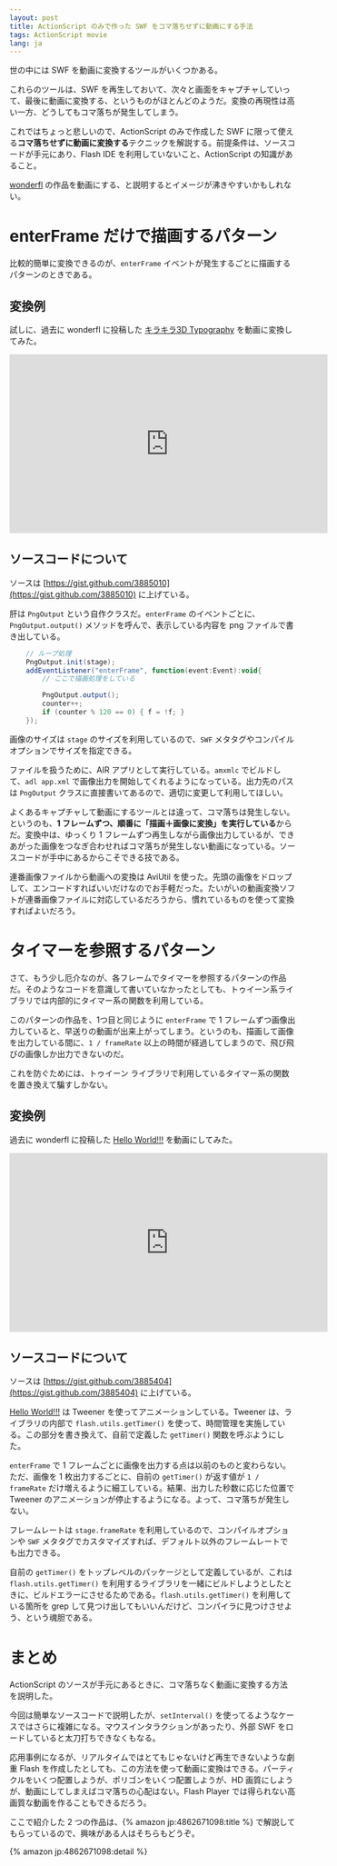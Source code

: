 ```yaml
---
layout: post
title: ActionScript のみで作った SWF をコマ落ちせずに動画にする手法
tags: ActionScript movie
lang: ja
---
```

世の中には SWF を動画に変換するツールがいくつかある。

これらのツールは、SWF を再生しておいて、次々と画面をキャプチャしていって、最後に動画に変換する、というものがほとんどのようだ。変換の再現性は高い一方、どうしてもコマ落ちが発生してしまう。

これではちょっと悲しいので、ActionScript のみで作成した SWF に限って使える**コマ落ちせずに動画に変換する**テクニックを解説する。前提条件は、ソースコードが手元にあり、Flash IDE を利用していないこと、ActionScript の知識があること。

[wonderfl](http://wonderfl.net/) の作品を動画にする、と説明するとイメージが沸きやすいかもしれない。


enterFrame だけで描画するパターン
=================================

比較的簡単に変換できるのが、`enterFrame` イベントが発生するごとに描画するパターンのときである。


変換例
------

試しに、過去に wonderfl に投稿した [キラキラ3D Typography](http://wonderfl.net/c/mnwo/) を動画に変換してみた。

<iframe width="560" height="315" src="http://www.youtube.com/embed/2tm9okNtkOg" frameborder="0" allowfullscreen></iframe>

ソースコードについて
--------------------

ソースは [https://gist.github.com/3885010](https://gist.github.com/3885010) に上げている。

肝は `PngOutput` という自作クラスだ。`enterFrame` のイベントごとに、`PngOutput.output()` メソッドを呼んで、表示している内容を png ファイルで書き出している。

```actionscript
    // ループ処理
    PngOutput.init(stage);
    addEventListener("enterFrame", function(event:Event):void{
        // ここで描画処理をしている

        PngOutput.output();
        counter++;
        if (counter % 120 == 0) { f = !f; }
    });
```

画像のサイズは `stage` のサイズを利用しているので、`SWF` メタタグやコンパイルオプションでサイズを指定できる。

ファイルを扱うために、AIR アプリとして実行している。`amxmlc` でビルドして、`adl app.xml` で画像出力を開始してくれるようになっている。出力先のパスは `PngOutput` クラスに直接書いてあるので、適切に変更して利用してほしい。

よくあるキャプチャして動画にするツールとは違って、コマ落ちは発生しない。というのも、**1 フレームずつ、順番に「描画＋画像に変換」を実行している**からだ。変換中は、ゆっくり 1 フレームずつ再生しながら画像出力しているが、できあがった画像をつなぎ合わせればコマ落ちが発生しない動画になっている。ソースコードが手中にあるからこそできる技である。

連番画像ファイルから動画への変換は AviUtil を使った。先頭の画像をドロップして、エンコードすればいいだけなのでお手軽だった。たいがいの動画変換ソフトが連番画像ファイルに対応しているだろうから、慣れているものを使って変換すればよいだろう。


タイマーを参照するパターン
==========================

さて、もう少し厄介なのが、各フレームでタイマーを参照するパターンの作品だ。そのようなコードを意識して書いていなかったとしても、トゥイーン系ライブラリでは内部的にタイマー系の関数を利用している。

このパターンの作品を、1つ目と同じように `enterFrame` で 1 フレームずつ画像出力していると、早送りの動画が出来上がってしまう。というのも、描画して画像を出力している間に、`1 / frameRate` 以上の時間が経過してしまうので、飛び飛びの画像しか出力できないのだ。

これを防ぐためには、トゥイーン ライブラリで利用しているタイマー系の関数を置き換えて騙すしかない。


変換例
------

過去に wonderfl に投稿した [Hello World!!!](http://wonderfl.net/c/nCFQ) を動画にしてみた。

<iframe width="560" height="315" src="http://www.youtube.com/embed/nI-u_XPbCTw" frameborder="0" allowfullscreen></iframe>


ソースコードについて
--------------------

ソースは [https://gist.github.com/3885404](https://gist.github.com/3885404) に上げている。

[Hello World!!!](http://wonderfl.net/c/nCFQ) は Tweener を使ってアニメーションしている。Tweener は、ライブラリの内部で `flash.utils.getTimer()` を使って、時間管理を実施している。この部分を書き換えて、自前で定義した `getTimer()` 関数を呼ぶようにした。

`enterFrame` で 1 フレームごとに画像を出力する点は以前のものと変わらない。ただ、画像を 1 枚出力するごとに、自前の `getTimer()` が返す値が `1 / frameRate` だけ増えるように細工している。結果、出力した秒数に応じた位置で Tweener のアニメーションが停止するようになる。よって、コマ落ちが発生しない。

フレームレートは `stage.frameRate` を利用しているので、コンパイルオプションや `SWF` メタタグでカスタマイズすれば、デフォルト以外のフレームレートでも出力できる。

自前の `getTimer()` をトップレベルのパッケージとして定義しているが、これは `flash.utils.getTimer()` を利用するライブラリを一緒にビルドしようとしたときに、ビルドエラーにさせるためである。`flash.utils.getTimer()` を利用している箇所を grep して見つけ出してもいいんだけど、コンパイラに見つけさせよう、という魂胆である。


まとめ
======

ActionScript のソースが手元にあるときに、コマ落ちなく動画に変換する方法を説明した。

今回は簡単なソースコードで説明したが、`setInterval()` を使ってるようなケースではさらに複雑になる。マウスインタラクションがあったり、外部 SWF をロードしていると太刀打ちできなくもなる。

応用事例になるが、リアルタイムではとてもじゃないけど再生できないような劇重 Flash を作成したとしても、この方法を使って動画に変換はできる。パーティクルをいくつ配置しようが、ポリゴンをいくつ配置しようが、HD 画質にしようが、動画にしてしまえばコマ落ちの心配はない。Flash Player では得られない高画質な動画を作ることもできるだろう。

ここで紹介した 2 つの作品は、{% amazon jp:4862671098:title %} で解説してもらっているので、興味がある人はそちらもどうぞ。

{% amazon jp:4862671098:detail %}
